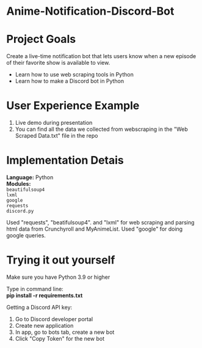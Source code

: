 # Anime-Notification-Discord-Bot

# Project Goals
Create a live-time notification bot that lets users know when a new episode of their favorite show is available to view.
- Learn how to use web scraping tools in Python
- Learn how to make a Discord bot in Python

# User Experience Example
1) Live demo during presentation
2) You can find all the data we collected from webscraping in the "Web Scraped Data.txt" file in the repo

# Implementation Detais

**Language:** Python\
**Modules:**\
`beautifulsoup4`\
`lxml`\
`google`\
`requests`\
`discord.py`

Used "requests", "beatifulsoup4". and "lxml" for web scraping and parsing html data from Crunchyroll and MyAnimeList. Used "google" for doing google queries.

# Trying it out yourself
Make sure you have Python 3.9 or higher

Type in command line:\
**pip install -r requirements.txt**

Getting a Discord API key:
1) Go to Discord developer portal
2) Create new application
3) In app, go to bots tab, create a new bot
4) Click "Copy Token" for the new bot
